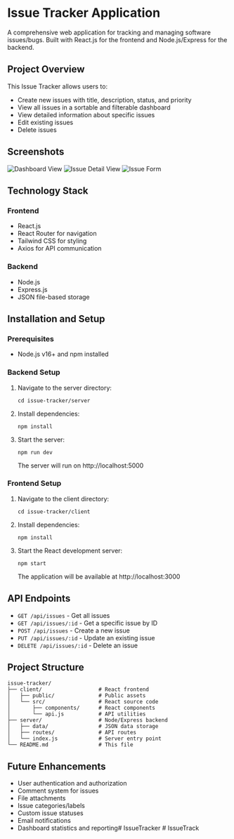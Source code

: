 # Issue Tracker Application

A comprehensive web application for tracking and managing software issues/bugs. Built with React.js for the frontend and Node.js/Express for the backend.

## Project Overview

This Issue Tracker allows users to:
- Create new issues with title, description, status, and priority
- View all issues in a sortable and filterable dashboard
- View detailed information about specific issues
- Edit existing issues 
- Delete issues

## Screenshots

![Dashboard View](screenshots/dashboard.png)
![Issue Detail View](screenshots/detail.png)
![Issue Form](screenshots/form.png)

## Technology Stack

### Frontend
- React.js
- React Router for navigation
- Tailwind CSS for styling
- Axios for API communication

### Backend
- Node.js
- Express.js
- JSON file-based storage

## Installation and Setup

### Prerequisites
- Node.js v16+ and npm installed

### Backend Setup
1. Navigate to the server directory:
   ```
   cd issue-tracker/server
   ```

2. Install dependencies:
   ```
   npm install
   ```

3. Start the server:
   ```
   npm run dev
   ```
   The server will run on http://localhost:5000

### Frontend Setup
1. Navigate to the client directory:
   ```
   cd issue-tracker/client
   ```

2. Install dependencies:
   ```
   npm install
   ```

3. Start the React development server:
   ```
   npm start
   ```
   The application will be available at http://localhost:3000

## API Endpoints

- `GET /api/issues` - Get all issues
- `GET /api/issues/:id` - Get a specific issue by ID
- `POST /api/issues` - Create a new issue
- `PUT /api/issues/:id` - Update an existing issue
- `DELETE /api/issues/:id` - Delete an issue

## Project Structure

```
issue-tracker/
├── client/                  # React frontend
│   ├── public/              # Public assets
│   └── src/                 # React source code
│       ├── components/      # React components
│       └── api.js           # API utilities
├── server/                  # Node/Express backend
│   ├── data/                # JSON data storage
│   ├── routes/              # API routes
│   └── index.js             # Server entry point
└── README.md                # This file
```

## Future Enhancements

- User authentication and authorization
- Comment system for issues
- File attachments
- Issue categories/labels
- Custom issue statuses
- Email notifications
- Dashboard statistics and reporting#   I s s u e T r a c k e r  
 #   I s s u e T r a c k  
 